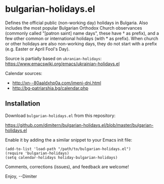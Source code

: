 bulgarian-holidays.el
=====================

Defines the official public (non-working day) holidays in Bulgaria.
Also includes the most popular Bulgarian Orthodox Church observances
(commonly called "[patron saint] name days", these have † as prefix),
and a few other common or international holidays (with * as prefix).
When church or other holidays are also non-working days, they do not
start with a prefix (e.g. Easter or April Fool's Day).

Source is partially based on `ukranian-holidays`:
https://www.emacswiki.org/emacs/ukrainian-holidays.el

Calendar sources:
  * http://xn--80aaldxhp0a.com/imeni-dni.html
  * http://bg-patriarshia.bg/calendar.php

Installation
------------

Download `bulgarian-holidays.el` from this repository:

https://github.com/dimitern/bulgarian-holidays.el/blob/master/bulgarian-holidays.el

Enable it by adding the a similar snippet to your Emacs init file:

```elisp
(add-to-list 'load-path "/path/to/bulgarian-holidays.el")
(require 'bulgarian-holidays)
(setq calendar-holidays holiday-bulgarian-holidays)
```

Comments, corrections (issues), and feedback are welcome!

Enjoy,
 --Dimiter
